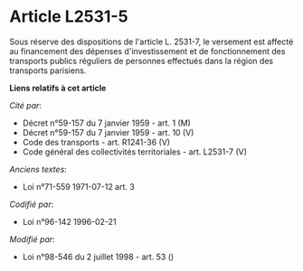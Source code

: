 # Article L2531-5

Sous réserve des dispositions de l'article L. 2531-7, le versement est affecté au financement des dépenses d'investissement
et de fonctionnement des transports publics réguliers de personnes effectués dans la région des transports parisiens.

**Liens relatifs à cet article**

_Cité par_:

  - Décret n°59-157 du 7 janvier 1959 - art. 1 (M)
  - Décret n°59-157 du 7 janvier 1959 - art. 10 (V)
  - Code des transports - art. R1241-36 (V)
  - Code général des collectivités territoriales - art. L2531-7 (V)

_Anciens textes_:

  - Loi n°71-559 1971-07-12 art. 3

_Codifié par_:

  - Loi n°96-142 1996-02-21

_Modifié par_:

  - Loi n°98-546 du 2 juillet 1998 - art. 53 ()
